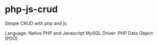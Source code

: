 # php-js-crud
Simple CRUD with php and js

Language: Native PHP and Javascript
MySQL Driver: PHP Data Object (PDO)
